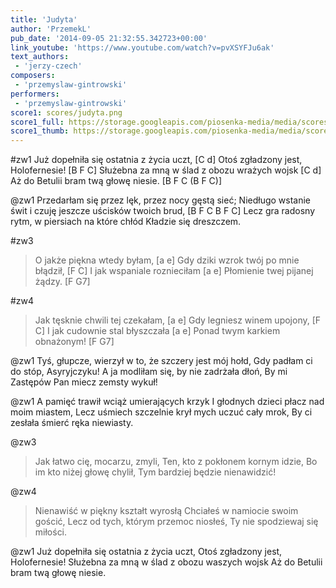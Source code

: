 ```yaml
---
title: 'Judyta'
author: 'PrzemekL'
pub_date: '2014-09-05 21:32:55.342723+00:00'
link_youtube: 'https://www.youtube.com/watch?v=pvXSYFJu6ak'
text_authors:
 - 'jerzy-czech'
composers:
 - 'przemyslaw-gintrowski'
performers:
 - 'przemyslaw-gintrowski'
score1: scores/judyta.png
score1_full: https://storage.googleapis.com/piosenka-media/media/scores/judyta.png
score1_thumb: https://storage.googleapis.com/piosenka-media/media/scores/judyta.png.180x0_q85_upscale.jpg
---
```


#zw1
Już dopełniła się ostatnia z życia uczt, [C d]
Otoś zgładzony jest, Holofernesie! [B F C]
Służebna za mną w ślad z obozu wrażych wojsk [C d]
Aż do Betulii bram twą głowę niesie. [B F C  (B F C)]

@zw1
Przedarłam się przez lęk, przez nocy gęstą sieć;
Niedługo wstanie świt i czuję jeszcze uścisków twoich brud, [B F C B F C]
Lecz gra radosny rytm, w piersiach na które chłód
Kładzie się dreszczem.

#zw3			
>O jakże piękna wtedy byłam, [a e]
>Gdy dziki wzrok twój po mnie błądził, [F C]
>I jak wspaniale roznieciłam [a e]
>Płomienie twej pijanej żądzy. [F G7]

#zw4
>Jak tęsknie chwili tej czekałam, [a e]
>Gdy legniesz winem upojony, [F C]
>I jak cudownie stal błyszczała [a e]
>Ponad twym karkiem obnażonym! [F G7]

@zw1
Tyś, głupcze, wierzył w to, że szczery jest mój hołd,
Gdy padłam ci do stóp, Asyryjczyku!
A ja modliłam się, by nie zadrżała dłoń,
By mi Zastępów Pan miecz zemsty wykuł!

@zw1
A pamięć trawił wciąż umierających krzyk
I głodnych dzieci płacz nad moim miastem,
Lecz uśmiech szczelnie krył mych uczuć cały mrok,
By ci zesłała śmierć ręka niewiasty.

@zw3
>Jak łatwo cię, mocarzu, zmyli,
>Ten, kto z pokłonem kornym idzie,
>Bo im kto niżej głowę chylił,
>Tym bardziej będzie nienawidzić!

@zw4
>Nienawiść w piękny kształt wyrosłą
>Chciałeś w namiocie swoim gościć,
>Lecz od tych, którym przemoc niosłeś,
>Ty nie spodziewaj się miłości.

@zw1
Już dopełniła się ostatnia z życia uczt,
Otoś zgładzony jest, Holofernesie!
Służebna za mną w ślad z obozu waszych wojsk
Aż do Betulii bram twą głowę niesie.